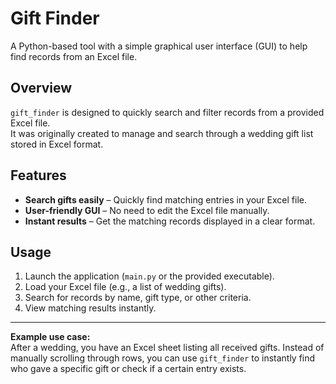 # Gift Finder

A Python-based tool with a simple graphical user interface (GUI) to help find records from an Excel file.

## Overview

`gift_finder` is designed to quickly search and filter records from a provided Excel file.  
It was originally created to manage and search through a wedding gift list stored in Excel format.

## Features

- **Search gifts easily** – Quickly find matching entries in your Excel file.  
- **User-friendly GUI** – No need to edit the Excel file manually.  
- **Instant results** – Get the matching records displayed in a clear format.

## Usage

1. Launch the application (`main.py` or the provided executable).  
2. Load your Excel file (e.g., a list of wedding gifts).  
3. Search for records by name, gift type, or other criteria.  
4. View matching results instantly.

---

**Example use case:**  
After a wedding, you have an Excel sheet listing all received gifts. Instead of manually scrolling through rows, you can use `gift_finder` to instantly find who gave a specific gift or check if a certain entry exists.
